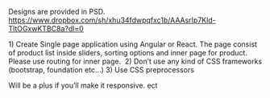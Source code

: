 Designs are provided in PSD. 
https://www.dropbox.com/sh/xhu34fdwpqfxc1b/AAAsrIp7Kld-TltOGxwKTBC8a?dl=0

1) Create Single page application using Angular or React. The page consist of product list inside sliders, sorting options and inner page for product. Please use routing for inner page.  
2) Don’t use any kind of CSS frameworks (bootstrap, foundation etc…) 
3) Use CSS preprocessors 

Will be a plus if you’ll make it responsive. ect
